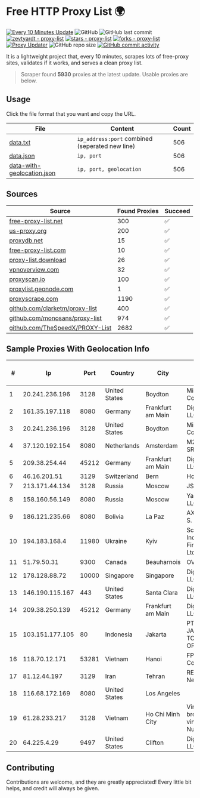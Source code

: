 
# Free HTTP Proxy List 🌍

[![Every 10 Minutes Update](https://github.com/mertguvencli/http-proxy-list/actions/workflows/main.yml/badge.svg?branch=main)](https://github.com/mertguvencli/http-proxy-list/actions/workflows/main.yml)
![GitHub](https://img.shields.io/github/license/mertguvencli/http-proxy-list)
![GitHub last commit](https://img.shields.io/github/last-commit/mertguvencli/http-proxy-list)
[![zevtyardt - proxy-list](https://img.shields.io/static/v1?label=zevtyardt&message=proxy-list&color=blue&logo=github)](https://github.com/zevtyardt/proxy-list "Go to GitHub repo")
[![stars - proxy-list](https://img.shields.io/github/stars/zevtyardt/proxy-list?style=social)](https://github.com/zevtyardt/proxy-list)
[![forks - proxy-list](https://img.shields.io/github/forks/zevtyardt/proxy-list?style=social)](https://github.com/zevtyardt/proxy-list)
[![Proxy Updater](https://github.com/zevtyardt/proxy-list/workflows/Proxy%20Updater/badge.svg)](https://github.com/zevtyardt/proxy-list/actions?query=workflow:"Proxy+Updater")
![GitHub repo size](https://img.shields.io/github/repo-size/zevtyardt/proxy-list)
[![GitHub commit activity](https://img.shields.io/github/commit-activity/m/zevtyardt/proxy-list?logo=commits)](https://github.com/zevtyardt/proxy-list/commits/main)

It is a lightweight project that, every 10 minutes, scrapes lots of free-proxy sites, validates if it works, and serves a clean proxy list.

> Scraper found **5930** proxies at the latest update. Usable proxies are below.

## Usage

Click the file format that you want and copy the URL.

|File|Content|Count|
|----|-------|-----|
|[data.txt](https://raw.githubusercontent.com/mertguvencli/http-proxy-list/main/proxy-list/data.txt)|`ip_address:port` combined (seperated new line)|506|
|[data.json](https://raw.githubusercontent.com/mertguvencli/http-proxy-list/main/proxy-list/data.json)|`ip, port`|506|
|[data-with-geolocation.json](https://raw.githubusercontent.com/mertguvencli/http-proxy-list/main/proxy-list/data-with-geolocation.json)|`ip, port, geolocation`|506|

## Sources

|Source|Found Proxies|Succeed|
|------|-------------|-------|
|[free-proxy-list.net](https://free-proxy-list.net)|300|✅|
|[us-proxy.org](https://www.us-proxy.org)|200|✅|
|[proxydb.net](http://proxydb.net)|15|✅|
|[free-proxy-list.com](https://free-proxy-list.com/?page=&port=&type%5B%5D=http&type%5B%5D=https&up_time=0&search=Search)|10|✅|
|[proxy-list.download](https://www.proxy-list.download/HTTP)|26|✅|
|[vpnoverview.com](https://vpnoverview.com/privacy/anonymous-browsing/free-proxy-servers)|32|✅|
|[proxyscan.io](https://www.proxyscan.io)|100|✅|
|[proxylist.geonode.com](https://proxylist.geonode.com/api/proxy-list?limit=300&page=1&sort_by=lastChecked&sort_type=desc&protocols=http,https)|1|✅|
|[proxyscrape.com](https://api.proxyscrape.com/v2/?request=displayproxies&protocol=http&timeout=10000&country=all&ssl=all&anonymity=all)|1190|✅|
|[github.com/clarketm/proxy-list](https://raw.githubusercontent.com/clarketm/proxy-list/master/proxy-list-raw.txt)|400|✅|
|[github.com/monosans/proxy-list](https://raw.githubusercontent.com/monosans/proxy-list/main/proxies/http.txt)|974|✅|
|[github.com/TheSpeedX/PROXY-List](https://raw.githubusercontent.com/TheSpeedX/PROXY-List/master/http.txt)|2682|✅|


## Sample Proxies With Geolocation Info

|#|Ip|Port|Country|City|Internet Service Provider|
|-|--|----|-------|----|-------------------------|
|1|20.241.236.196|3128|United States|Boydton|Microsoft Corporation|
|2|161.35.197.118|8080|Germany|Frankfurt am Main|DigitalOcean, LLC|
|3|20.241.236.196|3128|United States|Boydton|Microsoft Corporation|
|4|37.120.192.154|8080|Netherlands|Amsterdam|M247 Europe SRL|
|5|209.38.254.44|45212|Germany|Frankfurt am Main|DigitalOcean, LLC|
|6|46.16.201.51|3129|Switzerland|Bern|Hosteur SA|
|7|213.171.44.134|3128|Russia|Moscow|JSC Comcor|
|8|158.160.56.149|8080|Russia|Moscow|Yandex.Cloud LLC|
|9|186.121.235.66|8080|Bolivia|La Paz|AXS Bolivia S. A.|
|10|194.183.168.4|11980|Ukraine|Kyiv|Scientific -Industrial Firm "Volz" Ltd|
|11|51.79.50.31|9300|Canada|Beauharnois|OVH SAS|
|12|178.128.88.72|10000|Singapore|Singapore|DigitalOcean, LLC|
|13|146.190.115.167|443|United States|Santa Clara|DigitalOcean, LLC|
|14|209.38.250.139|45212|Germany|Frankfurt am Main|DigitalOcean, LLC|
|15|103.151.177.105|80|Indonesia|Jakarta|PT JASAMARGA TOLLROAD OPERATOR|
|16|118.70.12.171|53281|Vietnam|Hanoi|FPT Telecom Company|
|17|81.12.44.197|3129|Iran|Tehran|RESPINA Networks|
|18|116.68.172.169|8080|United States|Los Angeles||
|19|61.28.233.217|3128|Vietnam|Ho Chi Minh City|Vinadata broadcast via vinagame AS Number|
|20|64.225.4.29|9497|United States|Clifton|DigitalOcean, LLC|



## Contributing

Contributions are welcome, and they are greatly appreciated! Every
little bit helps, and credit will always be given.

